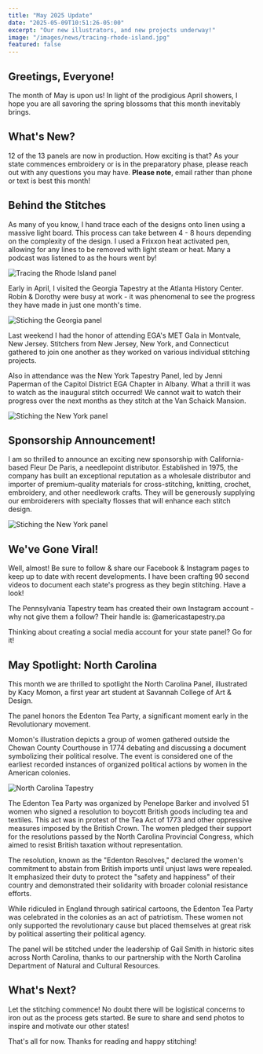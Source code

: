 ```yaml
---
title: "May 2025 Update"
date: "2025-05-09T10:51:26-05:00"
excerpt: "Our new illustrators, and new projects underway!"
image: "/images/news/tracing-rhode-island.jpg"
featured: false
---
```


## Greetings, Everyone!

The month of May is upon us! In light of the prodigious April showers, I hope you are all savoring the
spring blossoms that this month inevitably brings.

## What's New?

12 of the 13 panels are now in production. How exciting is that? As your state commences embroidery or is in the
preparatory phase, please reach out with any questions you may have. **Please note**, email rather than phone or text is best this month!

## Behind the Stitches

As many of you know, I hand trace each of the designs onto linen using a massive light board. This process can take between 4 - 8 hours depending on the complexity of the design. I used a Frixxon heat activated pen, allowing for any lines to be removed with light steam or heat. Many a podcast was listened to as the hours went by!

![Tracing the Rhode Island panel](/images/news/tracing-rhode-island.jpg)

Early in April, I visited the Georgia Tapestry at the Atlanta History Center. Robin & Dorothy were busy at work - it was
phenomenal to see the progress they have made in just one month's time.

![Stiching the Georgia panel](/images/news/stitiching-georgia-panel.jpg)

Last weekend I had the honor of attending EGA's MET Gala in Montvale, New Jersey. Stitchers from
New Jersey, New York, and Connecticut gathered to join one another as they worked on various individual stitching projects.

Also in attendance was the New York Tapestry Panel, led by Jenni Paperman of the Capitol District EGA Chapter in Albany.
What a thrill it was to watch as the inaugural stitch occurred! We cannot wait to watch their progress over the next months as they stitch at the Van Schaick Mansion.

![Stiching the New York panel](/images/news/stitiching-new-york-panel.jpg)

## Sponsorship Announcement!

I am so thrilled to announce an exciting new sponsorship with California-based Fleur De Paris, a needlepoint distributor. Established in 1975, the company has built an exceptional reputation as a wholesale distributor and importer of premium-quality materials for cross-stitching, knitting, crochet, embroidery, and other needlework crafts. They will be generously supplying our embroiderers with
specialty flosses that will enhance each stitch design.

![Stiching the New York panel](/images/news/fleur-de-paris.jpg)

## We've Gone Viral!

Well, almost! Be sure to follow & share our Facebook & Instagram pages to keep up to date with recent developments. I have been crafting 90 second videos to document each state's progress as they begin stitching. Have a look!

The Pennsylvania Tapestry team has created their own Instagram account - why not give them a follow? Their handle is: @americastapestry.pa

Thinking about creating a social media account for your state panel? Go for it!

## May Spotlight: North Carolina

This month we are thrilled to spotlight the North Carolina Panel, illustrated by Kacy Momon, a first year art student at Savannah
College of Art & Design.

The panel honors the Edenton Tea Party, a significant moment early in the Revolutionary movement.

Momon's illustration depicts a group of women gathered outside the Chowan County Courthouse in 1774 debating and discussing a
document symbolizing their political resolve. The event is considered one of the earliest recorded instances of organized political actions by women in the American colonies.

![North Carolina Tapestry](/images/tapestries/north-carolina/north-carolina-tapestry-main.jpg)

The Edenton Tea Party was organized by Penelope Barker and involved 51 women who signed a resolution to boycott British goods including
tea and textiles. This act was in protest of the Tea Act of 1773 and other oppressive measures imposed by the British Crown. The women
pledged their support for the resolutions passed by the North Carolina Provincial Congress, which aimed to resist British taxation
without representation.

The resolution, known as the "Edenton Resolves," declared the women's commitment to abstain from British imports until unjust
laws were repealed. It emphasized their duty to protect the "safety and happiness" of their country and demonstrated their solidarity
with broader colonial resistance efforts.

While ridiculed in England through satirical cartoons, the Edenton Tea Party was celebrated in the colonies as an act of patriotism. These women not
only supported the revolutionary cause but placed themselves at great risk by political asserting their political agency.

The panel will be stitched under the leadership of Gail Smith in historic sites across North Carolina, thanks to our partnership
with the North Carolina Department of Natural and Cultural Resources.

## What's Next?

Let the stitching commence! No doubt there will be logistical concerns to iron out as the process gets started. Be sure to share
and send photos to inspire and motivate our other states!

That's all for now. Thanks for reading and happy stitching!
